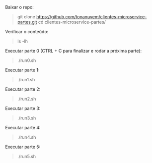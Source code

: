 Baixar o repo:

> git clone https://github.com/tonanuvem/clientes-microservice-partes.git
> cd clientes-microservice-partes/

Verificar o conteúdo:

> ls -lh

Executar parte 0 (CTRL + C para finalizar e rodar a próxima parte):

> ./run0.sh 

Executar parte 1:

> ./run1.sh 

Executar parte 2:

> ./run2.sh 

Executar parte 3:

> ./run3.sh 

Executar parte 4:

> ./run4.sh 

Executar parte 5:

> ./run5.sh 
